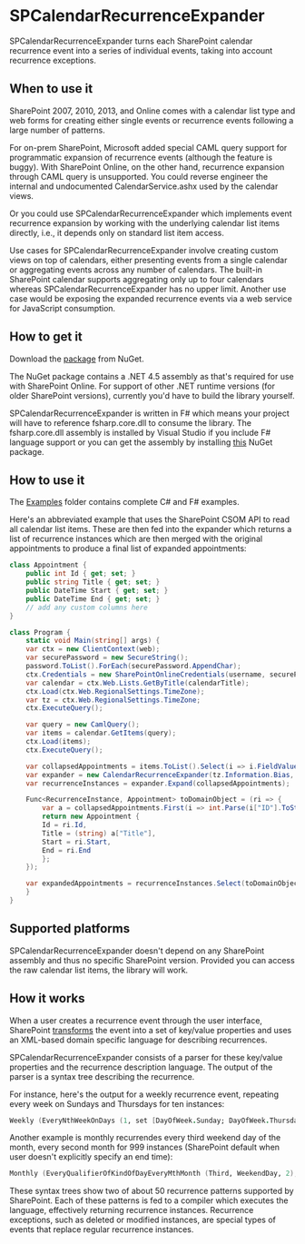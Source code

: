 SPCalendarRecurrenceExpander
============================

SPCalendarRecurrenceExpander turns each SharePoint calendar
recurrence event into a series of individual events, taking into
account recurrence exceptions.

When to use it
--------------

SharePoint 2007, 2010, 2013, and Online comes with a calendar list
type and web forms for creating either single events or recurrence
events following a large number of patterns.

For on-prem SharePoint, Microsoft added special CAML query support for
programmatic expansion of recurrence events (although the feature is
buggy). With SharePoint Online, on the other hand, recurrence
expansion through CAML query is unsupported. You could reverse
engineer the internal and undocumented CalendarService.ashx used by
the calendar views.

Or you could use SPCalendarRecurrenceExpander which implements event
recurrence expansion by working with the underlying calendar list
items directly, i.e., it depends only on standard list item access.

Use cases for SPCalendarRecurrenceExpander involve creating custom
views on top of calendars, either presenting events from a single
calendar or aggregating events across any number of calendars. The
built-in SharePoint calendar supports aggregating only up to four
calendars whereas SPCalendarRecurrenceExpander has no upper
limit. Another use case would be exposing the expanded recurrence
events via a web service for JavaScript consumption.

How to get it
-------------

Download the
[package](https://www.nuget.org/packages/SPCalendarRecurrenceExpander)
from NuGet.

The NuGet package contains a .NET 4.5 assembly as that's required
for use with SharePoint Online. For support of other .NET runtime
versions (for older SharePoint versions), currently you'd have to
build the library yourself.

SPCalendarRecurrenceExpander is written in F# which means your
project will have to reference fsharp.core.dll to consume the
library. The fsharp.core.dll assembly is installed by Visual
Studio if you include F# language support or you can get the
assembly by installing
[this](https://www.nuget.org/packages/FSharp.Core.Microsoft.Signed/)
NuGet package.

How to use it
-------------

The
[Examples](https://github.com/ronnieholm/SPCalendarRecurrenceExpander/tree/master/Examples)
folder contains complete C# and F# examples.

Here's an abbreviated example that uses the SharePoint CSOM API
to read all calendar list items. These are then fed into the
expander which returns a list of recurrence instances which are
then merged with the original appointments to produce a final
list of expanded appointments:

```cs
class Appointment {
    public int Id { get; set; }
    public string Title { get; set; }
    public DateTime Start { get; set; }
    public DateTime End { get; set; }
    // add any custom columns here
}

class Program {
    static void Main(string[] args) {
	var ctx = new ClientContext(web);
	var securePassword = new SecureString();
	password.ToList().ForEach(securePassword.AppendChar);
	ctx.Credentials = new SharePointOnlineCredentials(username, securePassword);
	var calendar = ctx.Web.Lists.GetByTitle(calendarTitle);
	ctx.Load(ctx.Web.RegionalSettings.TimeZone);
	var tz = ctx.Web.RegionalSettings.TimeZone;
	ctx.ExecuteQuery();

	var query = new CamlQuery();
	var items = calendar.GetItems(query);
	ctx.Load(items);
	ctx.ExecuteQuery();

	var collapsedAppointments = items.ToList().Select(i => i.FieldValues).ToList();
	var expander = new CalendarRecurrenceExpander(tz.Information.Bias, tz.Information.DaylightBias);
	var recurrenceInstances = expander.Expand(collapsedAppointments);

	Func<RecurrenceInstance, Appointment> toDomainObject = (ri => {
	    var a = collapsedAppointments.First(i => int.Parse(i["ID"].ToString()) == ri.Id);
	    return new Appointment {
		Id = ri.Id,
		Title = (string) a["Title"],
		Start = ri.Start,
		End = ri.End
	    };
	});

	var expandedAppointments = recurrenceInstances.Select(toDomainObject).ToList();
    }
}
```

Supported platforms
-------------------

SPCalendarRecurrenceExpander doesn't depend on any SharePoint
assembly and thus no specific SharePoint version. Provided you
can access the raw calendar list items, the library will work.

How it works
------------

When a user creates a recurrence event through the user
interface, SharePoint
[transforms](http://aspnetguru.wordpress.com/2007/06/01/understanding-the-sharepoint-calendar-and-how-to-export-it-to-ical-format)
the event into a set of key/value properties and uses an
XML-based domain specific language for describing recurrences.

SPCalendarRecurrenceExpander consists of a parser for these
key/value properties and the recurrence description language. The
output of the parser is a syntax tree describing the recurrence. 

For instance, here's the output for a weekly recurrence event,
repeating every week on Sundays and Thursdays for ten instances:

```fs
Weekly (EveryNthWeekOnDays (1, set [DayOfWeek.Sunday; DayOfWeek.Thursday]), RepeatInstances 10)
```

Another example is monthly recurrendes every third weekend day of
the month, every second month for 999 instances (SharePoint
default when user doesn't explicitly specify an end time):

```fs
Monthly (EveryQualifierOfKindOfDayEveryMthMonth (Third, WeekendDay, 2), NoExplicitEndRange)
```

These syntax trees show two of about 50 recurrence patterns
supported by SharePoint. Each of these patterns is fed to a
compiler which executes the language, effectively returning
recurrence instances. Recurrence exceptions, such as deleted or
modified instances, are special types of events that replace
regular recurrence instances.